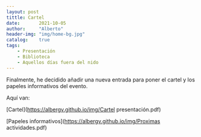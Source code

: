 ```yaml
---
layout: post
tittle: Cartel
date:       2021-10-05
author:     "Alberto"
header-img: "img/home-bg.jpg"
catalog:    true
tags:
    - Presentación
    - Biblioteca
    - Aquellos días fuera del nido
---
```


Finalmente, he decidido añadir una nueva entrada para poner el cartel y los papeles informativos del evento.

Aquí van:

[Cartel](https://albergv.github.io/img/Cartel presentación.pdf)

[Papeles informativos](https://albergv.github.io/img/Proximas actividades.pdf)
